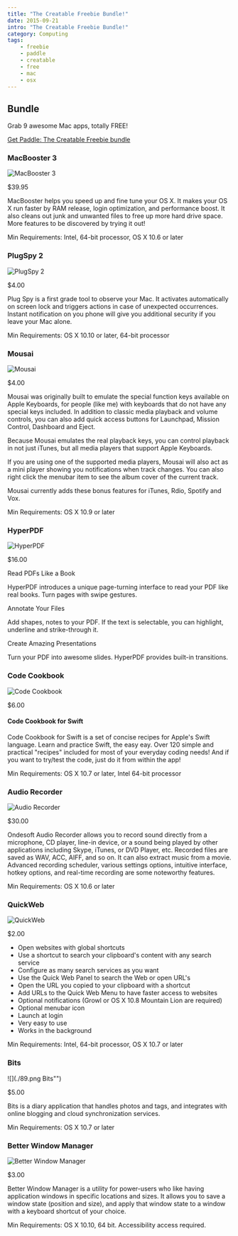 ```yaml
---
title: "The Creatable Freebie Bundle!"
date: 2015-09-21
intro: "The Creatable Freebie Bundle!"
category: Computing
tags:
    - freebie
    - paddle
    - creatable
    - free
    - mac
    - osx
---
```


## Bundle

Grab 9 awesome Mac apps, totally FREE!

[Get Paddle: The Creatable Freebie bundle](https://creatable.co/freebies/the-creatable-free-mac-bundle/)

### MacBooster 3

![](./82.png "MacBooster 3")

\$39.95

MacBooster helps you speed up and fine tune your OS X. It makes your OS X run faster by RAM release, login optimization, and performance boost. It also cleans out junk and unwanted files to free up more hard drive space. More features to be discovered by trying it out!

Min Requirements: Intel, 64-bit processor, OS X 10.6 or later

### PlugSpy 2

![](./83.png "PlugSpy 2")

\$4.00

Plug Spy is a first grade tool to observe your Mac. It activates automatically on screen lock and triggers actions in case of unexpected occurrences. Instant notification on you phone will give you additional security if you leave your Mac alone.

Min Requirements: OS X 10.10 or later, 64-bit processor

### Mousai

![](./84.png "Mousai")

\$4.00

Mousai was originally built to emulate the special function keys available on Apple Keyboards, for people (like me) with keyboards that do not have any special keys included. In addition to classic media playback and volume controls, you can also add quick access buttons for Launchpad, Mission Control, Dashboard and Eject.

Because Mousai emulates the real playback keys, you can control playback in not just iTunes, but all media players that support Apple Keyboards.

If you are using one of the supported media players, Mousai will also act as a mini player showing you notifications when track changes. You can also right click the menubar item to see the album cover of the current track.

Mousai currently adds these bonus features for iTunes, Rdio, Spotify and Vox.

Min Requirements: OS X 10.9 or later

### HyperPDF

![](./85.png "HyperPDF")

\$16.00

Read PDFs Like a Book

HyperPDF introduces a unique page-turning interface to read your PDF like real books. Turn pages with swipe gestures.

Annotate Your Files

Add shapes, notes to your PDF. If the text is selectable, you can highlight, underline and strike-through it.

Create Amazing Presentations

Turn your PDF into awesome slides. HyperPDF provides built-in transitions.

### Code Cookbook

![](./86.png "Code Cookbook")

\$6.00

#### Code Cookbook for Swift

Code Cookbook for Swift is a set of concise recipes for Apple's Swift language. Learn and practice Swift, the easy eay. Over 120 simple and practical "recipes" included for most of your everyday coding needs! And if you want to try/test the code, just do it from within the app!

Min Requirements: OS X 10.7 or later, Intel 64-bit processor

### Audio Recorder

![](./87.png "Audio Recorder")

\$30.00

Ondesoft Audio Recorder allows you to record sound directly from a microphone, CD player, line-in device, or a sound being played by other applications including Skype, iTunes, or DVD Player, etc. Recorded files are saved as WAV, ACC, AIFF, and so on. It can also extract music from a movie. Advanced recording scheduler, various settings options, intuitive interface, hotkey options, and real-time recording are some noteworthy features.

Min Requirements: OS X 10.6 or later

### QuickWeb

![](./88.png "QuickWeb")

\$2.00

-   Open websites with global shortcuts
-   Use a shortcut to search your clipboard's content with any search service
-   Configure as many search services as you want
-   Use the Quick Web Panel to search the Web or open URL's
-   Open the URL you copied to your clipboard with a shortcut
-   Add URLs to the Quick Web Menu to have faster access to websites
-   Optional notifications (Growl or OS X 10.8 Mountain Lion are required)
-   Optional menubar icon
-   Launch at login
-   Very easy to use
-   Works in the background

Min Requirements: Intel, 64-bit processor, OS X 10.7 or later

### Bits

![](./89.png Bits"")

\$5.00

Bits is a diary application that handles photos and tags, and integrates with online blogging and cloud synchronization services.

Min Requirements: OS X 10.7 or later

### Better Window Manager

![](./90.png "Better Window Manager")

\$3.00

Better Window Manager is a utility for power-users who like having application windows in specific locations and sizes. It allows you to save a window state (position and size), and apply that window state to a window with a keyboard shortcut of your choice.

Min Requirements: OS X 10.10, 64 bit. Accessibility access required.

